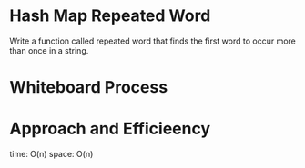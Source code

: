 # Hash Map Repeated Word
 Write a function called repeated word that finds the first word to occur more than once in a string.

 # Whiteboard Process

 # Approach and Efficieency 
 time: O(n)
 space: O(n)

 